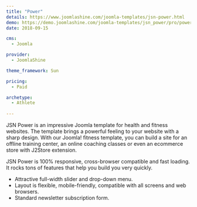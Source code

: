 ```yaml
---
title: "Power"
details: https://www.joomlashine.com/joomla-templates/jsn-power.html
demo: https://demo.joomlashine.com/joomla-templates/jsn_power/pro/power/
date: 2018-09-15

cms: 
  - Joomla

provider: 
  - JoomlaShine

theme_framework: Sun

pricing:
  - Paid

archetype:
  - Athlete
  
---
```


JSN Power is an impressive Joomla template for health and fitness websites. The template brings a powerful feeling to your website with a sharp design. With our Joomla! fitness template, you can build a site for an offline training center, an online coaching classes or even an ecommerce store with J2Store extension.

JSN Power is 100% responsive, cross-browser compatible and fast loading. It rocks tons of features that help you build you very quickly.

* Attractive full-width slider and drop-down menu.
* Layout is flexible, mobile-friendly, compatible with all screens and web browsers.
* Standard newsletter subscription form.

